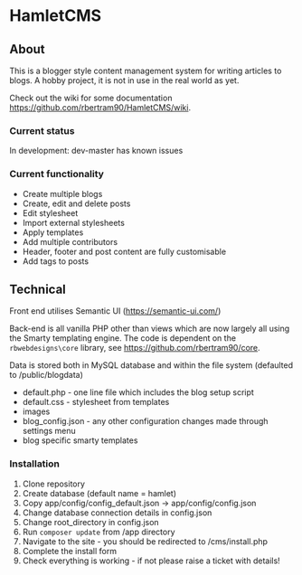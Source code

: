 # HamletCMS

## About
This is a blogger style content management system for writing articles to blogs. A hobby project, it is not in use in the real world as yet.

Check out the wiki for some documentation https://github.com/rbertram90/HamletCMS/wiki.

### Current status
In development: dev-master has known issues

### Current functionality
 * Create multiple blogs
 * Create, edit and delete posts
 * Edit stylesheet
 * Import external stylesheets
 * Apply templates
 * Add multiple contributors
 * Header, footer and post content are fully customisable
 * Add tags to posts

## Technical
Front end utilises Semantic UI (https://semantic-ui.com/)

Back-end is all vanilla PHP other than views which are now largely all using the Smarty templating engine. The code is dependent on the `rbwebdesigns\core` library, see https://github.com/rbertram90/core.

Data is stored both in MySQL database and within the file system (defaulted to /public/blogdata)
 * default.php - one line file which includes the blog setup script
 * default.css - stylesheet from templates
 * images
 * blog_config.json - any other configuration changes made through settings menu
 * blog specific smarty templates

### Installation
1. Clone repository
2. Create database (default name = hamlet)
3. Copy app/config/config_default.json -> app/config/config.json
4. Change database connection details in config.json
5. Change root_directory in config.json
6. Run `composer update` from /app directory
7. Navigate to the site - you should be redirected to /cms/install.php
8. Complete the install form
9. Check everything is working - if not please raise a ticket with details!